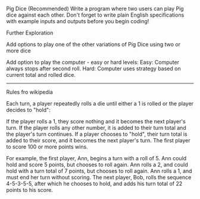 
Pig Dice (Recommended)
Write a program where two users can play Pig dice against each other. Don't forget to write plain English specifications with example inputs and outputs before you begin coding!

Further Exploration

Add options to play one of the other variations of Pig Dice using two or more dice

Add option to play the computer - easy or hard levels:
Easy: Computer always stops after second roll.
Hard: Computer uses strategy based on current total and rolled dice.


---------------------------------------------------------------------------

Rules fro wikipedia

Each turn, a player repeatedly rolls a die until either a 1 is rolled or the player decides to "hold":

If the player rolls a 1, they score nothing and it becomes the next player's turn.
If the player rolls any other number, it is added to their turn total and the player's turn continues.
If a player chooses to "hold", their turn total is added to their score, and it becomes the next player's turn.
The first player to score 100 or more points wins.

For example, the first player, Ann, begins a turn with a roll of 5. Ann could hold and score 5 points, but chooses to roll again. Ann rolls a 2, and could hold with a turn total of 7 points, but chooses to roll again. Ann rolls a 1, and must end her turn without scoring. The next player, Bob, rolls the sequence 4-5-3-5-5, after which he chooses to hold, and adds his turn total of 22 points to his score.
